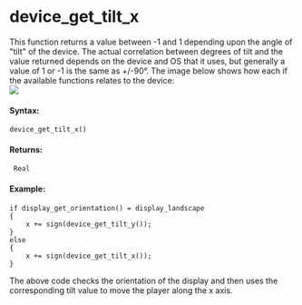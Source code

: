 # device_get_tilt_x

This function returns a value between -1 and 1 depending upon the angle
of "tilt" of the device. The actual correlation between degrees of tilt
and the value returned depends on the device and OS that it uses, but
generally a value of 1 or -1 is the same as +/-90°. The image below
shows how each if the available functions relates to the device:  
![](https://gms.magecorn.com/Manual/assets/Images/Scripting_Reference/GML/Reference/Game_Input/Tilt_Image.png)  

#### Syntax:

``` gml
device_get_tilt_x()
```

#### Returns:

``` gml
 Real
```

#### Example:

``` gml
if display_get_orientation() = display_landscape
{
    x += sign(device_get_tilt_y());
}
else
{
    x += sign(device_get_tilt_x());
}
```

The above code checks the orientation of the display and then uses the
corresponding tilt value to move the player along the x axis.
